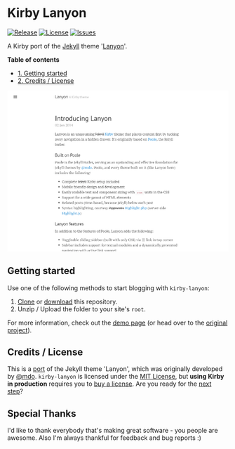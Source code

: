 # Kirby Lanyon
[![Release](https://img.shields.io/github/release/S1SYPHOS/kirby-lanyon.svg)](https://github.com/S1SYPHOS/kirby-lanyon/releases) [![License](https://img.shields.io/github/license/S1SYPHOS/kirby-lanyon.svg)](https://github.com/S1SYPHOS/kirby-lanyon/blob/master/LICENSE) [![Issues](https://img.shields.io/github/issues/S1SYPHOS/kirby-lanyon.svg)](https://github.com/S1SYPHOS/kirby-lanyon/issues)

A Kirby port of the [Jekyll](https://jekyllrb.com) theme '[Lanyon](https://github.com/poole/lanyon)'.

**Table of contents**
- [1. Getting started](#getting-started)
- [2. Credits / License](#credits--license)

![screenshot of kirby-lanyon](screenshot.png)

## Getting started
Use one of the following methods to start blogging with `kirby-lanyon`:

1. [Clone](https://github.com/S1SYPHOS/kirby-lanyon.git) or [download](https://github.com/S1SYPHOS/kirby-lanyon/archive/master.zip) this repository.
2. Unzip / Upload the folder to your site's `root`.

For more information, check out the [demo page](https://twobrain.io/lanyon) (or head over to the [original project](https://github.com/poole/lanyon)).

## Credits / License
This is a [port](https://en.wikipedia.org/wiki/Porting) of the Jekyll theme 'Lanyon', which was originally developed by [@mdo](https://github.com/mdo). `kirby-lanyon` is licensed under the [MIT License](LICENSE), but **using Kirby in production** requires you to [buy a license](https://getkirby.com/buy). Are you ready for the [next step](https://getkirby.com/next)?

## Special Thanks
I'd like to thank everybody that's making great software - you people are awesome. Also I'm always thankful for feedback and bug reports :)
